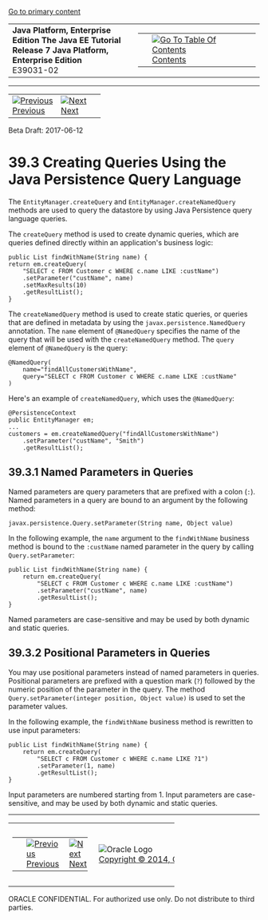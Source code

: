 [Go to primary content](#BEGIN)

<table>
<colgroup>
<col width="50%" />
<col width="50%" />
</colgroup>
<tbody>
<tr class="odd">
<td><strong>Java Platform, Enterprise Edition The Java EE Tutorial</strong><br />
<strong>Release 7 Java Platform, Enterprise Edition</strong><br />
E39031-02</td>
<td><table>
<tbody>
<tr class="odd">
<td> </td>
<td><a href="toc.htm"><img src="../../dcommon/gifs/toc.gif" alt="Go To Table Of Contents" /><br />
<span class="icon">Contents</span></a></td>
</tr>
</tbody>
</table></td>
</tr>
</tbody>
</table>

-----

<table>
<tbody>
<tr class="odd">
<td><a href="persistence-querylanguage002.htm"><img src="../../dcommon/gifs/leftnav.gif" alt="Previous" /><br />
<span class="icon">Previous</span></a> </td>
<td><a href="persistence-querylanguage004.htm"><img src="../../dcommon/gifs/rightnav.gif" alt="Next" /><br />
<span class="icon">Next</span></a></td>
<td> </td>
</tr>
</tbody>
</table>

Beta Draft: 2017-06-12

# 39.3 Creating Queries Using the Java Persistence Query Language

The `EntityManager.createQuery` and `EntityManager.createNamedQuery`
methods are used to query the datastore by using Java Persistence query
language queries.

The `createQuery` method is used to create dynamic queries, which are
queries defined directly within an application's business logic:

``` oac_no_warn
public List findWithName(String name) {
return em.createQuery(
    "SELECT c FROM Customer c WHERE c.name LIKE :custName")
    .setParameter("custName", name)
    .setMaxResults(10)
    .getResultList();
}
```

The `createNamedQuery` method is used to create static queries, or
queries that are defined in metadata by using the
`javax.persistence.NamedQuery` annotation. The `name` element of
`@NamedQuery` specifies the name of the query that will be used with the
`createNamedQuery` method. The `query` element of `@NamedQuery` is the
query:

``` oac_no_warn
@NamedQuery(
    name="findAllCustomersWithName",
    query="SELECT c FROM Customer c WHERE c.name LIKE :custName"
)
```

Here's an example of `createNamedQuery`, which uses the `@NamedQuery`:

``` oac_no_warn
@PersistenceContext
public EntityManager em;
...
customers = em.createNamedQuery("findAllCustomersWithName")
    .setParameter("custName", "Smith")
    .getResultList();
```

## 39.3.1 Named Parameters in Queries

Named parameters are query parameters that are prefixed with a colon
(`:`). Named parameters in a query are bound to an argument by the
following method:

``` oac_no_warn
javax.persistence.Query.setParameter(String name, Object value)
```

In the following example, the `name` argument to the `findWithName`
business method is bound to the `:custName` named parameter in the query
by calling `Query.setParameter`:

``` oac_no_warn
public List findWithName(String name) {
    return em.createQuery(
        "SELECT c FROM Customer c WHERE c.name LIKE :custName")
        .setParameter("custName", name)
        .getResultList();
}
```

Named parameters are case-sensitive and may be used by both dynamic and
static queries.

## 39.3.2 Positional Parameters in Queries

You may use positional parameters instead of named parameters in
queries. Positional parameters are prefixed with a question mark (`?`)
followed by the numeric position of the parameter in the query. The
method `Query.setParameter(integer position, Object value)` is used to
set the parameter values.

In the following example, the `findWithName` business method is
rewritten to use input parameters:

``` oac_no_warn
public List findWithName(String name) {
    return em.createQuery(
        "SELECT c FROM Customer c WHERE c.name LIKE ?1")
        .setParameter(1, name)
        .getResultList();
}
```

Input parameters are numbered starting from 1. Input parameters are
case-sensitive, and may be used by both dynamic and static queries.

-----

<table style="width:66%;">
<colgroup>
<col width="33%" />
<col width="0%" />
<col width="33%" />
</colgroup>
<tbody>
<tr class="odd">
<td><table style="width:96%;">
<colgroup>
<col width="0%" />
<col width="48%" />
<col width="48%" />
</colgroup>
<tbody>
<tr class="odd">
<td> </td>
<td><a href="persistence-querylanguage002.htm"><img src="../../dcommon/gifs/leftnav.gif" alt="Previous" /><br />
<span class="icon">Previous</span></a> </td>
<td><a href="persistence-querylanguage004.htm"><img src="../../dcommon/gifs/rightnav.gif" alt="Next" /><br />
<span class="icon">Next</span></a></td>
</tr>
</tbody>
</table></td>
<td><img src="../../dcommon/gifs/oracle.gif" alt="Oracle Logo" class="copyrightlogo" /> <a href="../../dcommon/html/cpyr.htm"><br />
<span class="copyrightlogo">Copyright © 2014, Oracle and/or its affiliates. All rights reserved.</span></a></td>
<td><table>
<tbody>
<tr class="odd">
<td> </td>
<td><a href="toc.htm"><img src="../../dcommon/gifs/toc.gif" alt="Go To Table Of Contents" /><br />
<span class="icon">Contents</span></a></td>
</tr>
</tbody>
</table></td>
</tr>
</tbody>
</table>

ORACLE CONFIDENTIAL. For authorized use only. Do not distribute to third parties.
